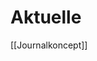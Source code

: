 # Aktuelle
[[Journalkoncept]]

<!-- #anki/deck/Medicine #anki/tag/med/Orto -->

<!-- {BearID:00F9E0D5-D0F2-450C-A992-1D827158E14B-58207-00004E4E15A6EBE0} -->
